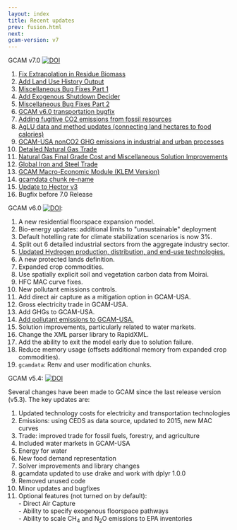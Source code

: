 ```yaml
---
layout: index
title: Recent updates
prev: fusion.html
next: 
gcam-version: v7
---
```


GCAM v7.0 [![DOI](https://zenodo.org/badge/DOI/10.5281/zenodo.8010145.svg)](https://doi.org/10.5281/zenodo.8010145)
1. [Fix Extrapolation in Residue Biomass](cmp/366-Fix_Extrapolation_in_Residue_Biomass.pdf)
2. [Add Land Use History Output](cmp/365-Add_Land_Use_History_Output.pdf)
3. [Miscellaneous Bug Fixes Part 1](cmp/371-Miscellaneous_Bug_Fixes.pdf)
4. [Add Exogenous Shutdown Decider](cmp/373-Add_Exogenous_Shutdown_Decider.pdf)
5. [Miscellaneous Bug Fixes Part 2](cmp/375-Miscellaneous_Bugfixes.pdf)
6. [GCAM v6.0 transportation bugfix](cmp/367-GCAM_v6.0_transportation_bugfix.pdf)
7. [Adding fugitive CO2 emissions from fossil resources](cmp/368-Adding_fugitive_CO2_emissions.pdf)
8. [AgLU data and method updates (connecting land hectares to food calories)](cmp/360_AgLU_data_and_methods.pdf)
9. [GCAM-USA nonCO2 GHG emissions in industrial and urban processes](cmp/379-GCAM-USA_nonco2_industrial_urban_proc.pdf)
10. [Detailed Natural Gas Trade](cmp/350-Detailed_Natural_Trade.pdf)
11. [Natural Gas Final Grade Cost and Miscellaneous Solution Improvements](cmp/388-Natural_Gas_Final_Grade_Cost.pdf)
12. [Global Iron and Steel Trade](cmp/374-Global_Iron_and_Steel_Trade.pdf)
13. [GCAM Macro-Economic Module (KLEM Version)](cmp/332-GCAM_Macro_Economic_Module_KLEM.pdf)
14. [gcamdata chunk re-name](cmp/325-gcamdata_chunk_re-name.pdf)
15. [Update to Hector v3](cmp/384-Update_to_Hector_v3.pdf)
16. Bugfix before 7.0 Release

GCAM v6.0 [![DOI](https://zenodo.org/badge/DOI/10.5281/zenodo.6619287.svg)](https://doi.org/10.5281/zenodo.6619287):
1. A new residential floorspace expansion model.
2. Bio-energy updates: additional limits to "unsustainable" deployment
3. Default hotelling rate for climate stabilization scenarios is now 3%.
4. Split out 6 detailed industrial sectors from the aggregate industry sector.
5. [Updated Hydrogen production, distribution, and end-use technologies.](cmp/359-Hydrogen_and_transportation.pdf)
6. A new protected lands definition.
7. Expanded crop commodities.
8. Use spatially explicit soil and vegetation carbon data from Moirai.
9. HFC MAC curve fixes.
10. New pollutant emissions controls.
11. Add direct air capture as a mitigation option in GCAM-USA.
12. Gross electricity trade in GCAM-USA.
13. Add GHGs to GCAM-USA.
14. [Add pollutant emissions to GCAM-USA.](cmp/254-Add_Air_Pollutant_Emissions_to_GCAM-USA.pdf)
15. Solution improvements, particularly related to water markets.
16. Change the XML parser library to RapidXML.
17. Add the ability to exit the model early due to solution failure.
18. Reduce memory usage (offsets additional memory from expanded crop commodities).
19. `gcamdata`: Renv and user modification chunks.

GCAM v5.4: [![DOI](https://zenodo.org/badge/DOI/10.5281/zenodo.5093192.svg)](https://doi.org/10.5281/zenodo.5093192)

Several changes have been made to GCAM since the last release version (v5.3). The key updates are:
 1. Updated technology costs for electricity and transportation technologies
 2. Emissions: using CEDS as data source, updated to 2015, new MAC curves
 3. Trade: improved trade for fossil fuels, forestry, and agriculture
 4. Included water markets in GCAM-USA
 5. Energy for water
 6. New food demand representation
 7. Solver improvements and library changes
 8. gcamdata updated to use drake and work with dplyr 1.0.0
 9. Removed unused code
 10. Minor updates and bugfixes
 11. Optional features (not turned on by default):   
	- Direct Air Capture  
	- Ability to specify exogenous floorspace pathways  
	- Ability to scale CH<sub>4</sub> and N<sub>2</sub>O emissions to EPA inventories  

